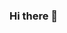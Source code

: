 ### Hi there 👋

<!--
**edderluanps/edderluanps** is a ✨ _special_ ✨ repository because its `README.md` (this file) appears on your GitHub profile.

Here are some ideas to get you started:

!Edder Luan's GitHub stats](https://github-readme-stats.vercel.app/api?username=edderluanps&show_icons=true&theme=radical)


- 🔭 I’m currently working on ...
- 🌱 I’m currently learning ...
- 👯 I’m looking to collaborate on ...
- 🤔 I’m looking for help with ...
- 💬 Ask me about ...
- 📫 How to reach me: ...
- 😄 Pronouns: ...
- ⚡ Fun fact: ...
-->
